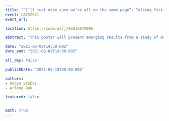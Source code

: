 ```yaml
---
title: "“I’ll just make sure we’re all on the same page”: Talking fictional worlds into being"
event: CAIS2021
event_url:

location: https://zoom.us/j/96815079086

abstract: "This poster will present emerging results from a study of material and discursive information practices in tabletop roleplaying games. The focus will be on the ways in which players collaboratively construct and interact with the fictional worlds of play. A “big and small story” approach, influenced by the ethnomethodological methods of conversation analysis and membership categorization analysis, will be used to analyze the players’ talk as they intersubjectively create and sustain a fictional space of play."

date: "2021-06-08T14:30:00Z"
date_end: "2021-06-08T16:00:00Z"

all_day: false

publishDate: "2021-05-18T00:00:00Z"

authors:
- Robyn Stobbs
- Arlene Oak

featured: false


math: true
---
```

